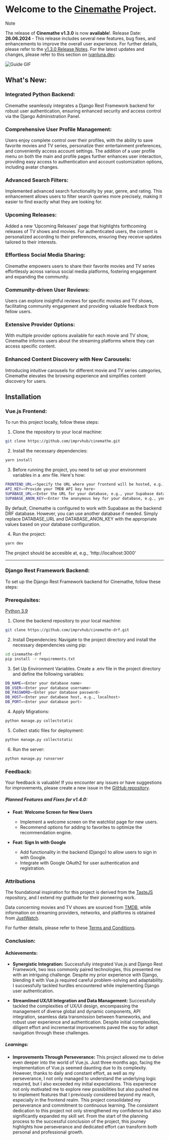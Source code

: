 # Welcome to the [Cinemathe](https://cinemathe.space/) Project.
> [!NOTE]  
> The release of **Cinemathe v1.3.0** is now **available**!. Release Date: **26.06.2024** - This release includes several new features, bug fixes, and enhancements to improve the overall user experience. For further details, please refer to the [v1.3.0 Release Notes](https://github.com/imprvhub/cinemathe/releases/tag/v1.3.0). For the latest updates and changes, please refer to this section on <a href="https://ivanluna.dev/projects/post-cinemathe/" target="_blank">ivanluna.dev</a>.


![Guide GIF](./static/previews/cinemathe.png)

## What's New:

### Integrated Python Backend: 

Cinemathe seamlessly integrates a Django Rest Framework backend for robust user authentication, ensuring enhanced security and access control via the Django Administration Panel.

### Comprehensive User Profile Management: 

Users enjoy complete control over their profiles, with the ability to save favorite movies and TV series, personalize their entertainment preferences, and conveniently access account settings. The addition of a user profile menu on both the main and profile pages further enhances user interaction, providing easy access to authentication and account customization options, including avatar changes.

### Advanced Search Filters: 

Implemented advanced search functionality by year, genre, and rating. This enhancement allows users to filter search queries more precisely, making it easier to find exactly what they are looking for.

### Upcoming Releases: 

Added a new ‘Upcoming Releases’ page that highlights forthcoming releases of TV shows and movies. For authenticated users, the content is personalized according to their preferences, ensuring they receive updates tailored to their interests.

### Effortless Social Media Sharing:

Cinemathe empowers users to share their favorite movies and TV series effortlessly across various social media platforms, fostering engagement and expanding the community.

### Community-driven User Reviews:

Users can explore insightful reviews for specific movies and TV shows, facilitating community engagement and providing valuable feedback from fellow users.

### Extensive Provider Options:

With multiple provider options available for each movie and TV show, Cinemathe informs users about the streaming platforms where they can access specific content.

### Enhanced Content Discovery with New Carousels:

Introducing intuitive carousels for different movie and TV series categories, Cinemathe elevates the browsing experience and simplifies content discovery for users.



## Installation

### Vue.js Frontend:
To run this project locally, follow these steps:

1. Clone the repository to your local machine:
```bash
git clone https://github.com/imprvhub/cinemathe.git
```
2. Install the necessary dependencies:
```bash
yarn install
```
3. Before running the project, you need to set up your environment variables in a .env file. Here's how:
```bash
FRONTEND_URL=<Specify the URL where your frontend will be hosted, e.g., 'https://localhost:3000' or your custom domain.>
API_KEY=<Provide your TMDB API key here>
SUPABASE_URL=<Enter the URL for your database, e.g., your Supabase database URL>
SUPABASE_ANON_KEY=<Enter the anonymous key for your database, e.g., your Supabase anonymous key>    
```
  By default, Cinemathe is configured to work with Supabase as the backend DRF database. However, you can use another database if needed. Simply replace DATABASE_URL and DATABASE_ANON_KEY with the appropriate values based on your database configuration.

4. Run the project:
  ```bash
  yarn dev
  ```
  The project should be accesible at, e.g., 'http://localhost:3000'

<hr>

### Django Rest Framework Backend:
To set up the Django Rest Framework backend for Cinemathe, follow these steps:

### Prerequisites:
[Python 3.9](https://www.python.org/downloads/release/python-390/)

1. Clone the backend repository to your local machine:
```bash
git clone https://github.com/imprvhub/cinemathe-drf.git
```

2. Install Dependencies:
Navigate to the project directory and install the necessary dependencies using pip:
```bash
cd cinemathe-drf
pip install -r requirements.txt
```

3. Set Up Environment Variables.
Create a .env file in the project directory and define the following variables:
```bash
DB_NAME=<Enter your database name>
DB_USER=<Enter your database username>
DB_PASSWORD=<Enter your database password>
DB_HOST=<Enter your database host, e.g., localhost>
DB_PORT=<Enter your database port>
```

4. Apply Migrations:
```bash
python manage.py collectstatic
```

5. Collect static files for deployment:
```bash
python manage.py collectstatic
```

6. Run the server:
```bash
python manage.py runserver
```

### Feedback:
Your feedback is valuable! If you encounter any issues or have suggestions for improvements, please create a new issue in the [GitHub repository](https://github.com/imprvhub/cinemathe/issues/new).

##### Planned Features and Fixes for v1.4.0:
- **Feat: Welcome Screen for New Users**
  - Implement a welcome screen on the watchlist page for new users.
  - Recommend options for adding to favorites to optimize the recommendation engine.

- **Feat: Sign In with Google**
  - Add functionality in the backend (Django) to allow users to sign in with Google.
  - Integrate with Google OAuth2 for user authentication and registration.



### Attributions

The foundational inspiration for this project is derived from the [TasteJS](https://github.com/tastejs/nuxt-movies) repository, and I extend my gratitude for their pioneering work.

Data concerning movies and TV shows are sourced from [TMDB](https://www.themoviedb.org/), while information on streaming providers, networks, and platforms is obtained from [JustWatch](https://www.justwatch.com/).

For further details, please refer to these [Terms and Conditions](https://cinemathe.space/terms/).

### Conclusion:

#### Achievements:
- **Synergistic Integration:** Successfully integrated Vue.js and Django Rest Framework, two less commonly paired technologies, this presented me with an intriguing challenge. Despite my prior experience with Django, blending it with Vue.js required careful problem-solving and adaptability. I successfully tackled hurdles encountered while implementing Django user authentication.

- **Streamlined UX/UI Integration and Data Management:**  Successfully tackled the complexities of UX/UI design, encompassing the management of diverse global and dynamic components, API integration, seamless data transmission between frameworks, and robust user experience and authentication. Despite initial complexities, diligent effort and incremental improvements paved the way for adept navigation through these challenges.

##### Learnings:
- **Improvements Through Perseverance:** This project allowed me to delve even deeper into the world of Vue.js. Just three months ago, facing the implementation of Vue.js seemed daunting due to its complexity. However, thanks to daily and constant effort, as well as my perseverance, I not only managed to understand the underlying logic required, but I also exceeded my initial expectations. This experience not only motivated me to explore new possibilities but also pushed me to implement features that I previously considered beyond my reach, especially in the frontend realm.
This project consolidated my perseverance and commitment to continuous learning. The consistent dedication to this project not only strengthened my confidence but also significantly expanded my skill set. From the start of the planning process to the successful conclusion of the project, this journey highlights how perseverance and dedicated effort can transform both personal and professional growth.
